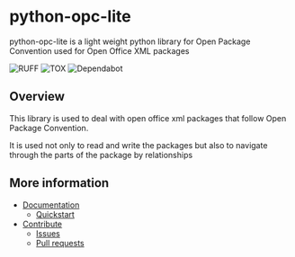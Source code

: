 # python-opc-lite

python-opc-lite is a light weight python library for Open Package Convention used for Open Office XML packages

![RUFF](https://github.com/mholschbach/python-opc-lite/actions/workflows/ruff.yml/badge.svg)
![TOX](https://github.com/mholschbach/python-opc-lite/actions/workflows/tox.yml/badge.svg)
![Dependabot](https://github.com/mholschbach/python-opc-lite/actions/workflows/dependabot/dependabot-updates/badge.svg)

## Overview

This library is used to deal with open office xml packages that follow Open Package Convention. 

It is used not only to read and write the packages but also to navigate through the parts of the package by relationships


## More information

- [Documentation](https://python-opc-lite.readthedocs.io/)
  - [Quickstart](https://python-opc-lite.readthedocs.io/en/latest/quickstart.html)
- [Contribute](https://python-opc-lite.readthedocs.io/en/latest/contribution.html)
  - [Issues](https://github.com/kascodeo/python-opc-lite/issues)
  - [Pull requests](https://github.com/kascodeo/python-opc-lite/pulls)
